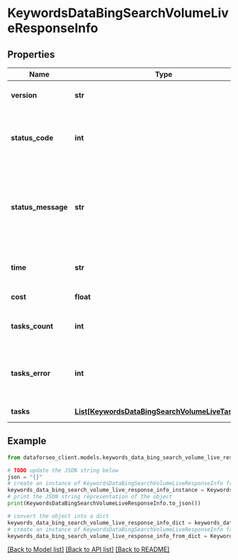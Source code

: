# KeywordsDataBingSearchVolumeLiveResponseInfo


## Properties

Name | Type | Description | Notes
------------ | ------------- | ------------- | -------------
**version** | **str** | the current version of the API | [optional] 
**status_code** | **int** | general status code you can find the full list of the response codes here | [optional] 
**status_message** | **str** | general informational message you can find the full list of general informational messages here | [optional] 
**time** | **str** | total execution time, seconds | [optional] 
**cost** | **float** | total tasks cost, USD | [optional] 
**tasks_count** | **int** | the number of tasks in the tasks array | [optional] 
**tasks_error** | **int** | the number of tasks in the tasks array returned with an error | [optional] 
**tasks** | [**List[KeywordsDataBingSearchVolumeLiveTaskInfo]**](KeywordsDataBingSearchVolumeLiveTaskInfo.md) | array of tasks | [optional] 

## Example

```python
from dataforseo_client.models.keywords_data_bing_search_volume_live_response_info import KeywordsDataBingSearchVolumeLiveResponseInfo

# TODO update the JSON string below
json = "{}"
# create an instance of KeywordsDataBingSearchVolumeLiveResponseInfo from a JSON string
keywords_data_bing_search_volume_live_response_info_instance = KeywordsDataBingSearchVolumeLiveResponseInfo.from_json(json)
# print the JSON string representation of the object
print(KeywordsDataBingSearchVolumeLiveResponseInfo.to_json())

# convert the object into a dict
keywords_data_bing_search_volume_live_response_info_dict = keywords_data_bing_search_volume_live_response_info_instance.to_dict()
# create an instance of KeywordsDataBingSearchVolumeLiveResponseInfo from a dict
keywords_data_bing_search_volume_live_response_info_from_dict = KeywordsDataBingSearchVolumeLiveResponseInfo.from_dict(keywords_data_bing_search_volume_live_response_info_dict)
```
[[Back to Model list]](../README.md#documentation-for-models) [[Back to API list]](../README.md#documentation-for-api-endpoints) [[Back to README]](../README.md)


